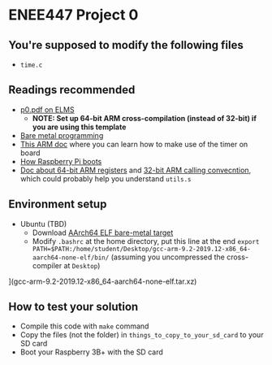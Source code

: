 # ENEE447 Project 0
## You're supposed to modify the following files
- `time.c`

## Readings recommended
- [p0.pdf on ELMS](https://umd.instructure.com/courses/1277187/files/folder/Lab%20Files%20Spring%202020/Project%200?preview=55362636)
  - **NOTE: Set up **64-bit** ARM cross-compilation (instead of 32-bit) if you are using this template**
- [Bare metal programming](https://github.com/dwelch67/raspberrypi/tree/master/baremetal)
- [This ARM doc](http://classweb.ece.umd.edu/enee447.S2019/ARM-Documentation/BCM2836-QA7.pdf) where you can learn how to make use of the timer on board
- [How Raspberry Pi boots](https://raspberrypi.stackexchange.com/questions/10442/what-is-the-boot-sequence)
- [Doc about 64-bit ARM registers](http://infocenter.arm.com/help/index.jsp?topic=/com.arm.doc.dui0801a/BABBGCAC.html) and [32-bit ARM calling convecntion](https://en.wikipedia.org/wiki/Calling_convention#ARM_(A32)), which could probably help you understand `utils.s`

## Environment setup
- Ubuntu (TBD)
  - Download [AArch64 ELF bare-metal target](https://developer.arm.com/-/media/Files/downloads/gnu-a/9.2-2019.12/binrel/gcc-arm-9.2-2019.12-x86_64-aarch64-none-elf.tar.xz?revision=ea238776-c7c7-43be-ba0d-40d7f594af1f&la=en&hash=2937ED76D3E6B85BA511BCBD46AE121DBA5268F3)
  - Modify `.bashrc` at the home directory, put this line at the end `export PATH=$PATH:/home/student/Desktop/gcc-arm-9.2-2019.12-x86_64-aarch64-none-elf/bin/` (assuming you uncompressed the cross-compiler at `Desktop`)

](gcc-arm-9.2-2019.12-x86_64-aarch64-none-elf.tar.xz)

## How to test your solution
- Compile this code with `make` command
- Copy the files (not the folder) in `things_to_copy_to_your_sd_card` to your SD card
- Boot your Raspberry 3B+ with the SD card

